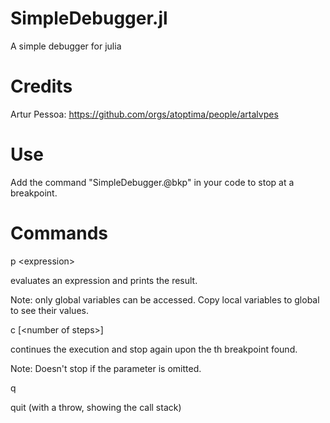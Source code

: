 # SimpleDebugger.jl
A simple debugger for julia

# Credits 
Artur Pessoa: https://github.com/orgs/atoptima/people/artalvpes

# Use
Add the command "SimpleDebugger.@bkp" in your code to stop at a breakpoint.

# Commands
p \<expression\>

  evaluates an expression and prints the result.

  Note: only global variables can be accessed. Copy local variables to global to see their values.
  
c [\<number of steps\>]

  continues the execution and stop again upon the <number of steps>th breakpoint found.

  Note: Doesn't stop if the parameter is omitted.
  
q

  quit (with a throw, showing the call stack)

